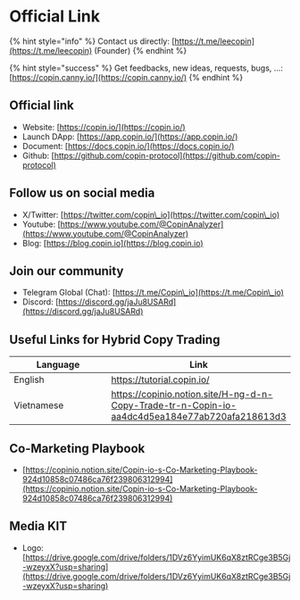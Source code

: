 # Official Link

{% hint style="info" %}
Contact us directly: [https://t.me/leecopin](https://t.me/leecopin) (Founder)
{% endhint %}

{% hint style="success" %}
Get feedbacks, new ideas, requests, bugs, ...: [https://copin.canny.io/](https://copin.canny.io/)
{% endhint %}

## Official link

* Website: [https://copin.io/](https://copin.io/)
* Launch DApp: [https://app.copin.io/](https://app.copin.io/)
* Document: [https://docs.copin.io/](https://docs.copin.io/)
* Github: [https://github.com/copin-protocol](https://github.com/copin-protocol)

## Follow us on social media

* X/Twitter: [https://twitter.com/copin\_io](https://twitter.com/copin\_io)
* Youtube: [https://www.youtube.com/@CopinAnalyzer](https://www.youtube.com/@CopinAnalyzer)
* Blog: [https://blog.copin.io](https://blog.copin.io)

## Join our community

* Telegram Global (Chat): [https://t.me/Copin\_io](https://t.me/Copin\_io)
* Discord: [https://discord.gg/jaJu8USARd](https://discord.gg/jaJu8USARd)

## Useful Links for Hybrid Copy Trading

<table><thead><tr><th width="173">Language</th><th>Link</th></tr></thead><tbody><tr><td>English</td><td> <a href="https://tutorial.copin.io/">https://tutorial.copin.io/</a></td></tr><tr><td>Vietnamese</td><td> <a href="https://copinio.notion.site/H-ng-d-n-Copy-Trade-tr-n-Copin-io-aa4dc4d5ea184e77ab720afa218613d3">https://copinio.notion.site/H-ng-d-n-Copy-Trade-tr-n-Copin-io-aa4dc4d5ea184e77ab720afa218613d3</a></td></tr></tbody></table>

## Co-Marketing Playbook

* [https://copinio.notion.site/Copin-io-s-Co-Marketing-Playbook-924d10858c07486ca76f239806312994](https://copinio.notion.site/Copin-io-s-Co-Marketing-Playbook-924d10858c07486ca76f239806312994)

## Media KIT

* Logo: [https://drive.google.com/drive/folders/1DVz6YyimUK6qX8ztRCge3B5Gj-wzeyxX?usp=sharing](https://drive.google.com/drive/folders/1DVz6YyimUK6qX8ztRCge3B5Gj-wzeyxX?usp=sharing)
